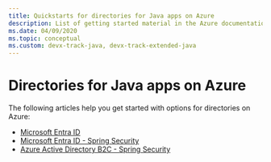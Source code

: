 ```yaml
---
title: Quickstarts for directories for Java apps on Azure
description: List of getting started material in the Azure documentation for directories for Java apps.
ms.date: 04/09/2020
ms.topic: conceptual
ms.custom: devx-track-java, devx-track-extended-java
---
```


# Directories for Java apps on Azure

The following articles help you get started with options for directories on Azure:

- [Microsoft Entra ID](/azure/active-directory/develop/quickstart-v2-java-webapp)
- [Microsoft Entra ID - Spring Security](../spring-framework/configure-spring-boot-starter-java-app-with-azure-active-directory.md)
- [Azure Active Directory B2C - Spring Security](../spring-framework/configure-spring-boot-starter-java-app-with-azure-active-directory-b2c-oidc.md)
